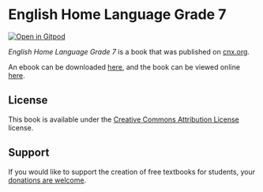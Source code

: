 # English Home Language Grade 7

[![Open in Gitpod](https://gitpod.io/button/open-in-gitpod.svg)](https://gitpod.io/from-referrer/)

_English Home Language Grade 7_ is a book that was published on [cnx.org](https://cnx.org/).

An ebook can be downloaded [here](https://github.com/cnx-user-books/cnxbook-english-home-language-grade-7/releases/latest), and the book can be viewed online [here](https://github.com/cnx-user-books/cnxbook-english-home-language-grade-7/releases/latest).

## License
This book is available under the [Creative Commons Attribution License](./LICENSE) license.

## Support
If you would like to support the creation of free textbooks for students, your [donations are welcome](https://riceconnect.rice.edu/donation/support-openstax-banner).
